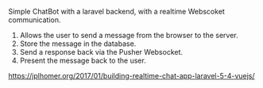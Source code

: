 Simple ChatBot with a laravel backend, with a realtime Webscoket communication.

1. Allows the user to send a message from the browser to the server.
2. Store the message in the database.
3. Send a response back via the Pusher Websocket.
4. Present the message back to the user.

https://jplhomer.org/2017/01/building-realtime-chat-app-laravel-5-4-vuejs/
